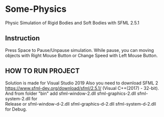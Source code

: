 # Some-Physics

Physic Simulation of Rigid Bodies and Soft Bodies with SFML 2.5.1

Instruction
-----------------------

Press Space to Pause/Unpause simulation.
While pause, you can moving objects with Right Mouse Button or
Change Speed with Left Mouse Button.


HOW TO RUN PROJECT
-----------------------

Solution is made for Visual Studio 2019
Also you need to download SFML 2 https://www.sfml-dev.org/download/sfml/2.5.1/ (Visual C++(2017) - 32-bit).  
And from folder "bin" add sfml-window-2.dll sfml-graphics-2.dll sfml-system-2.dll for  
Release or sfml-window-d-2.dll sfml-graphics-d-2.dll sfml-system-d-2.dll for Debug.
